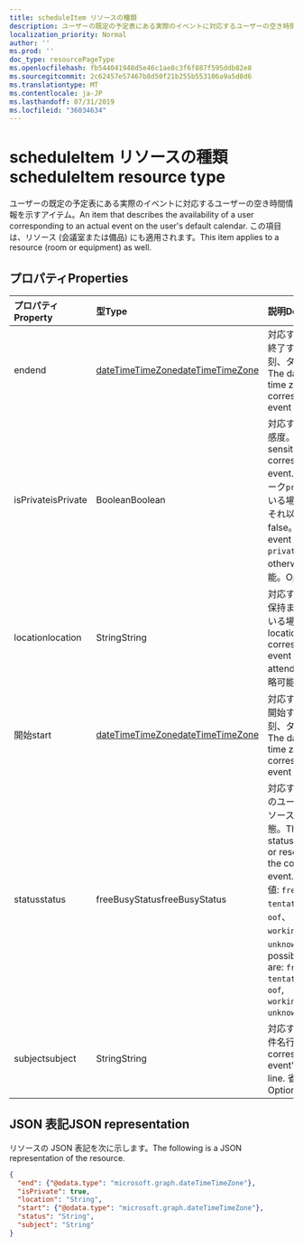 ```yaml
---
title: scheduleItem リソースの種類
description: ユーザーの既定の予定表にある実際のイベントに対応するユーザーの空き時間情報を示すアイテム。 この項目は、リソース (会議室または備品) にも適用されます。
localization_priority: Normal
author: ''
ms.prod: ''
doc_type: resourcePageType
ms.openlocfilehash: fb544041948d5e46c1ae8c3f6f887f595ddb82e8
ms.sourcegitcommit: 2c62457e57467b8d50f21b255b553106a9a5d8d6
ms.translationtype: MT
ms.contentlocale: ja-JP
ms.lasthandoff: 07/31/2019
ms.locfileid: "36034634"
---
```

# <a name="scheduleitem-resource-type"></a><span data-ttu-id="1067d-104">scheduleItem リソースの種類</span><span class="sxs-lookup"><span data-stu-id="1067d-104">scheduleItem resource type</span></span>

<span data-ttu-id="1067d-105">ユーザーの既定の予定表にある実際のイベントに対応するユーザーの空き時間情報を示すアイテム。</span><span class="sxs-lookup"><span data-stu-id="1067d-105">An item that describes the availability of a user corresponding to an actual event on the user's default calendar.</span></span> <span data-ttu-id="1067d-106">この項目は、リソース (会議室または備品) にも適用されます。</span><span class="sxs-lookup"><span data-stu-id="1067d-106">This item applies to a resource (room or equipment) as well.</span></span>

## <a name="properties"></a><span data-ttu-id="1067d-107">プロパティ</span><span class="sxs-lookup"><span data-stu-id="1067d-107">Properties</span></span>
| <span data-ttu-id="1067d-108">プロパティ</span><span class="sxs-lookup"><span data-stu-id="1067d-108">Property</span></span>     | <span data-ttu-id="1067d-109">型</span><span class="sxs-lookup"><span data-stu-id="1067d-109">Type</span></span>   |<span data-ttu-id="1067d-110">説明</span><span class="sxs-lookup"><span data-stu-id="1067d-110">Description</span></span>|
|:---------------|:--------|:----------|
|<span data-ttu-id="1067d-111">end</span><span class="sxs-lookup"><span data-stu-id="1067d-111">end</span></span> |[<span data-ttu-id="1067d-112">dateTimeTimeZone</span><span class="sxs-lookup"><span data-stu-id="1067d-112">dateTimeTimeZone</span></span>](datetimetimezone.md) |<span data-ttu-id="1067d-113">対応するイベントが終了する日付、時刻、タイムゾーン。</span><span class="sxs-lookup"><span data-stu-id="1067d-113">The date, time, and time zone that the corresponding event ends.</span></span> |
|<span data-ttu-id="1067d-114">isPrivate</span><span class="sxs-lookup"><span data-stu-id="1067d-114">isPrivate</span></span> |<span data-ttu-id="1067d-115">Boolean</span><span class="sxs-lookup"><span data-stu-id="1067d-115">Boolean</span></span> |<span data-ttu-id="1067d-116">対応するイベントの感度。</span><span class="sxs-lookup"><span data-stu-id="1067d-116">The sensitivity of the corresponding event.</span></span> <span data-ttu-id="1067d-117">イベントがマーク`private`されている場合は True、それ以外の場合は false。</span><span class="sxs-lookup"><span data-stu-id="1067d-117">True if the event is marked `private`, false otherwise.</span></span> <span data-ttu-id="1067d-118">省略可能。</span><span class="sxs-lookup"><span data-stu-id="1067d-118">Optional.</span></span>|
|<span data-ttu-id="1067d-119">location</span><span class="sxs-lookup"><span data-stu-id="1067d-119">location</span></span> |<span data-ttu-id="1067d-120">String</span><span class="sxs-lookup"><span data-stu-id="1067d-120">String</span></span> | <span data-ttu-id="1067d-121">対応するイベントが保持または参加している場所。</span><span class="sxs-lookup"><span data-stu-id="1067d-121">The location where the corresponding event is held or attended from.</span></span> <span data-ttu-id="1067d-122">省略可能。</span><span class="sxs-lookup"><span data-stu-id="1067d-122">Optional.</span></span>|
|<span data-ttu-id="1067d-123">開始</span><span class="sxs-lookup"><span data-stu-id="1067d-123">start</span></span> |[<span data-ttu-id="1067d-124">dateTimeTimeZone</span><span class="sxs-lookup"><span data-stu-id="1067d-124">dateTimeTimeZone</span></span>](datetimetimezone.md) |<span data-ttu-id="1067d-125">対応するイベントが開始する日付、時刻、タイムゾーン。</span><span class="sxs-lookup"><span data-stu-id="1067d-125">The date, time, and time zone that the corresponding event starts.</span></span> |
|<span data-ttu-id="1067d-126">status</span><span class="sxs-lookup"><span data-stu-id="1067d-126">status</span></span> |<span data-ttu-id="1067d-127">freeBusyStatus</span><span class="sxs-lookup"><span data-stu-id="1067d-127">freeBusyStatus</span></span> | <span data-ttu-id="1067d-128">対応するイベント中のユーザーまたはリソースの空き時間状態。</span><span class="sxs-lookup"><span data-stu-id="1067d-128">The availability status of the user or resource during the corresponding event.</span></span> <span data-ttu-id="1067d-129">使用可能な値: `free`、`tentative`、`busy`、`oof`、`workingElsewhere`、`unknown`。</span><span class="sxs-lookup"><span data-stu-id="1067d-129">The possible values are: `free`, `tentative`, `busy`, `oof`, `workingElsewhere`, `unknown`.</span></span> |
|<span data-ttu-id="1067d-130">subject</span><span class="sxs-lookup"><span data-stu-id="1067d-130">subject</span></span> |<span data-ttu-id="1067d-131">String</span><span class="sxs-lookup"><span data-stu-id="1067d-131">String</span></span> | <span data-ttu-id="1067d-132">対応するイベントの件名行。</span><span class="sxs-lookup"><span data-stu-id="1067d-132">The corresponding event's subject line.</span></span> <span data-ttu-id="1067d-133">省略可能。</span><span class="sxs-lookup"><span data-stu-id="1067d-133">Optional.</span></span>|


## <a name="json-representation"></a><span data-ttu-id="1067d-134">JSON 表記</span><span class="sxs-lookup"><span data-stu-id="1067d-134">JSON representation</span></span>

<span data-ttu-id="1067d-135">リソースの JSON 表記を次に示します。</span><span class="sxs-lookup"><span data-stu-id="1067d-135">The following is a JSON representation of the resource.</span></span>

<!-- {
  "blockType": "resource",
  "optionalProperties": [
    "isPrivate",
    "location",
    "subject"
  ],
  "@odata.type": "microsoft.graph.scheduleItem"
}-->

```json
{
  "end": {"@odata.type": "microsoft.graph.dateTimeTimeZone"},
  "isPrivate": true,
  "location": "String",
  "start": {"@odata.type": "microsoft.graph.dateTimeTimeZone"},
  "status": "String",
  "subject": "String"
}

```

<!-- uuid: 8fcb5dbc-d5aa-4681-8e31-b001d5168d79
2015-10-25 14:57:30 UTC -->
<!--
{
  "type": "#page.annotation",
  "description": "scheduleItem resource",
  "keywords": "",
  "section": "documentation",
  "tocPath": ""
}
-->
